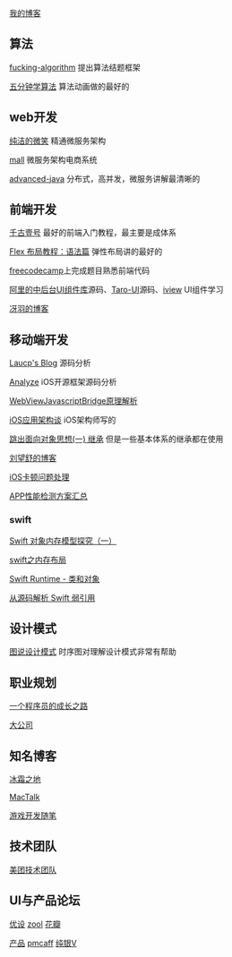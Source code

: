 [我的博客](https://awanglilong.github.io/)

## 算法

[fucking-algorithm](https://github.com/labuladong/fucking-algorithm)  提出算法结题框架

[五分钟学算法](https://www.cxyxiaowu.com/) 算法动画做的最好的

## web开发

[纯洁的微笑](http://www.ityouknow.com/)  精通微服务架构

[mall](https://github.com/macrozheng/mall) 微服务架构电商系统

[advanced-java](https://github.com/doocs/advanced-java) 分布式，高并发，微服务讲解最清晰的



## 前端开发

[千古壹号](https://github.com/qianguyihao/Web) 最好的前端入门教程，最主要是成体系

[Flex 布局教程：语法篇](http://www.ruanyifeng.com/blog/2015/07/flex-grammar.html) 弹性布局讲的最好的

[freecodecamp](https://learn.freecodecamp.org/)上完成题目熟悉前端代码

[阿里的中后台UI组件库](https://github.com/ant-design/ant-design)源码、[Taro-UI](https://github.com/NervJS/taro-ui)源码、[iview](https://github.com/iview/iview) UI组件学习

[冴羽的博客](https://github.com/mqyqingfeng/Blog)


## 移动端开发

[Laucp's Blog](https://chipengliu.github.io/)  源码分析

[Analyze](https://github.com/draveness/analyze) iOS开源框架源码分析

[WebViewJavascriptBridge原理解析](https://www.jianshu.com/p/d45ce14278c7)

[iOS应用架构谈](https://casatwy.com/iosying-yong-jia-gou-tan-kai-pian.html) iOS架构师写的

[跳出面向对象思想(一) 继承](https://casatwy.com/tiao-chu-mian-xiang-dui-xiang-si-xiang-yi-ji-cheng.html)  但是一些基本体系的继承都在使用

[刘望舒的博客](http://liuwangshu.cn/)

[iOS卡顿问题处理](https://blog.ibireme.com/2015/11/12/smooth_user_interfaces_for_ios/)

[APP性能检测方案汇总](https://www.jianshu.com/p/95df83780c8f)


### swift

[Swift 对象内存模型探究（一）](https://mp.weixin.qq.com/s/zIkB9KnAt1YPWGOOwyqY3Q)

[swift之内存布局](https://www.jianshu.com/p/d341974404a7)

[Swift Runtime - 类和对象](https://www.jianshu.com/p/6ae6754923b4)

[从源码解析 Swift 弱引用](https://zhuanlan.zhihu.com/p/58179258)

## 设计模式

[图说设计模式](https://design-patterns.readthedocs.io/zh_CN/latest/) 时序图对理解设计模式非常有帮助


## 职业规划

[一个程序员的成长之路](https://github.com/awanglilong/awanglilong.github.io/issues/1)

[大公司](https://github.com/awanglilong/awanglilong.github.io/issues/3)



## 知名博客

[冰霜之地](https://halfrost.com/)

[MacTalk](http://macshuo.com)

[游戏开发随笔](https://zhuanlan.zhihu.com/gu-yu)



## 技术团队

[美团技术团队](https://tech.meituan.com/)



## UI与产品论坛

[优设](https://www.uisdc.com/)     [zool](https://www.zcool.com.cn/)    [花瓣](https://huaban.com/) 

[产品](http://www.woshipm.com/)      [pmcaff](https://www.pmcaff.com/)  [纯银V](https://www.jianshu.com/u/c22ccc510fb9)

